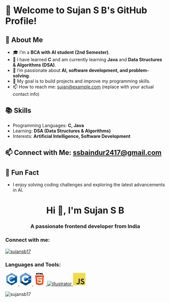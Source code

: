 # 👋 Welcome to Sujan S B's GitHub Profile!

## 🧑 About Me
- 🎓 I’m a **BCA with AI student (2nd Semester)**.
- 🌱 I have learned **C** and am currently learning **Java** and **Data Structures & Algorithms (DSA)**.
- 🤖 I’m passionate about **AI, software development, and problem-solving**.
- 🔭 My goal is to build projects and improve my programming skills.
- 📫 How to reach me: sujan@example.com (replace with your actual contact info)

## 📚 Skills
- Programming Languages: **C, Java**
- Learning: **DSA (Data Structures & Algorithms)**
- Interests: **Artificial Intelligence, Software Development**

## 📫 Connect with Me: ssbaindur2417@gmail.com 

## 🌟 Fun Fact
- I enjoy solving coding challenges and exploring the latest advancements in AI.

<h1 align="center">Hi 👋, I'm Sujan S B</h1>
<h3 align="center">A passionate frontend developer from India</h3>

<h3 align="left">Connect with me:</h3>
<p align="left">
<a href="https://instagram.com/sujansb17" target="blank"><img align="center" src="https://raw.githubusercontent.com/rahuldkjain/github-profile-readme-generator/master/src/images/icons/Social/instagram.svg" alt="sujansb17" height="30" width="40" /></a>
</p>

<h3 align="left">Languages and Tools:</h3>
<p align="left"> <a href="https://www.cprogramming.com/" target="_blank" rel="noreferrer"> <img src="https://raw.githubusercontent.com/devicons/devicon/master/icons/c/c-original.svg" alt="c" width="40" height="40"/> </a> <a href="https://www.w3schools.com/cpp/" target="_blank" rel="noreferrer"> <img src="https://raw.githubusercontent.com/devicons/devicon/master/icons/cplusplus/cplusplus-original.svg" alt="cplusplus" width="40" height="40"/> </a> <a href="https://www.w3.org/html/" target="_blank" rel="noreferrer"> <img src="https://raw.githubusercontent.com/devicons/devicon/master/icons/html5/html5-original-wordmark.svg" alt="html5" width="40" height="40"/> </a> <a href="https://www.adobe.com/in/products/illustrator.html" target="_blank" rel="noreferrer"> <img src="https://www.vectorlogo.zone/logos/adobe_illustrator/adobe_illustrator-icon.svg" alt="illustrator" width="40" height="40"/> </a> <a href="https://developer.mozilla.org/en-US/docs/Web/JavaScript" target="_blank" rel="noreferrer"> <img src="https://raw.githubusercontent.com/devicons/devicon/master/icons/javascript/javascript-original.svg" alt="javascript" width="40" height="40"/> </a> </p>

<p><img align="center" src="https://github-readme-stats.vercel.app/api/top-langs?username=sujansb17&show_icons=true&locale=en&layout=compact" alt="sujansb17" /></p>

